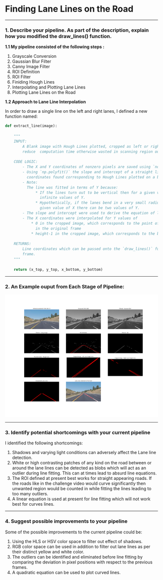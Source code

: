# **Finding Lane Lines on the Road** 
---

### 1. Describe your pipeline. As part of the description, explain how you modified the draw_lines() function.

**1.1 My pipeline consisted of the following steps :**
1. Grayscale Conversion
2. Gaussian Blur Filter
3. Canny Image Filter
4. ROI Definition
5. ROI Filter
6. Finiding Hough Lines
7. Interpolating and Plotting Lane Lines
8. Plotting Lane Lines on the Road


**1.2 Approach to Lane Line Interpolation**

In order to draw a single line on the left and right lanes, I defined a new function named: 
```python 
def extract_line(image):
    
    """
    INPUT: 
        A Blank image with Hough Lines plotted, cropped as left or right side. Cropping was also done to 
        reduce  computation time otherwise wasted in scanning region outside ROI.
    
    CODE LOGIC:
        - The X and Y coordinates of nonzero pixels are saved using `nonzero()`.
        - Using `np.polyfit()` the slope and intercept of a straight line that best fits these X and Y 
          coordinates found corresponding to Hough Lines plotted on a blank image.
        - Note: 
          The line was fitted in terms of Y because:
              * If the lines turn out to be vertical then for a given value of X there will be 
                infinite values of Y.
              * Hypothetically, if the lanes bend in a very small radius in a given frame, then for a 
                given value of X there can be two values of Y.
        - The slope and intercept were used to derive the equation of line.
        - The X coordinates were interpolated for Y values of 
            * 0 in the cropped image, which corresponds to the point of lane lines vanishing from sight 
              in the original frame
            * height-1 in the cropped image, which corresponds to the bottom of the frame.
            
    RETURNS:
        Line coordinates which can be passed onto the `draw_lines()` function for plotting the line on the 
        frame.
    """
   
    return (x_top, y_top, x_bottom, y_bottom)
```


---
### 2. An Example ouput from Each Stage of Pipeline:

![whiteCarLaneSwitch](test_images_output/whiteCarLaneSwitch.png)

--- 
### 3. Identify potential shortcomings with your current pipeline


I identified the following shortcomings:
1. Shadows and varying light conditions can adversely affect the Lane line detection.
2. White or high contrasting patches of any kind on the road between or around the lane lines
   can be detected as blobs which will act as an outlier during line fitting. This can at times 
   lead to absurd line equations.
3. The ROI defined at present best works for straight appearing roads. If the roads like in the challenge 
   video would curve significantly then unwanted region would be counted in while fitting the lines
   leading to too many outliers.
4. A linear equation is used at present for line fitting which will not work best for curves lines.

---
### 4. Suggest possible improvements to your pipeline


Some of the possible improvements to the current pipeline could be:
1. Using the HLS or HSV color space to filter out effect of shadows.
2. RGB color space can be used in addition to filter out lane lines as per their 
   distinct yellow and white color.
3. The outliers can be identified and eliminated before line fitting by comparing the deviation 
   in pixel positions with respect to the previous frames.
4. A quadratic equation can be used to plot curved lines.
